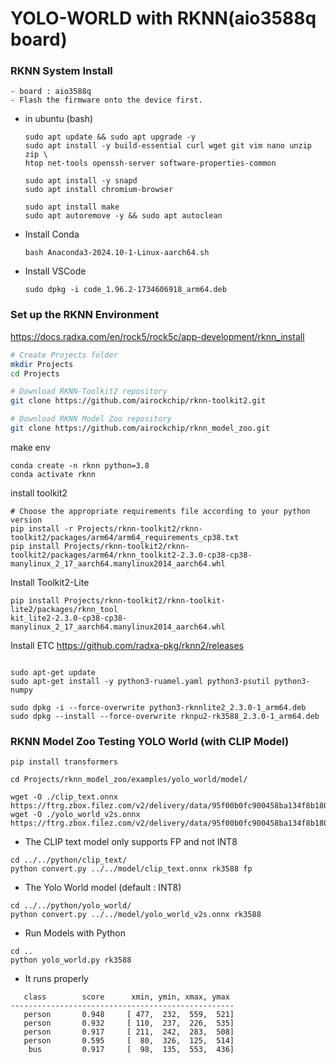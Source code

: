 # YOLO-WORLD with RKNN(aio3588q board)
### RKNN System Install
```
- board : aio3588q
- Flash the firmware onto the device first.
```
- in ubuntu (bash)
    ```shell
    sudo apt update && sudo apt upgrade -y
    sudo apt install -y build-essential curl wget git vim nano unzip zip \
    htop net-tools openssh-server software-properties-common

    sudo apt install -y snapd
    sudo apt install chromium-browser

    sudo apt install make
    sudo apt autoremove -y && sudo apt autoclean
    ```

- Install Conda
    ```shell
    bash Anaconda3-2024.10-1-Linux-aarch64.sh 
    ```

- Install VSCode
    ```shell
    sudo dpkg -i code_1.96.2-1734606918_arm64.deb 
    ```

### Set up the RKNN Environment
https://docs.radxa.com/en/rock5/rock5c/app-development/rknn_install

```bash
# Create Projects folder
mkdir Projects
cd Projects

# Download RKNN-Toolkit2 repository
git clone https://github.com/airockchip/rknn-toolkit2.git

# Download RKNN Model Zoo repository
git clone https://github.com/airockchip/rknn_model_zoo.git
```

make env
```shell
conda create -n rknn python=3.8
conda activate rknn
```

install toolkit2
```shell
# Choose the appropriate requirements file according to your python version
pip install -r Projects/rknn-toolkit2/rknn-toolkit2/packages/arm64/arm64_requirements_cp38.txt
pip install Projects/rknn-toolkit2/rknn-toolkit2/packages/arm64/rknn_toolkit2-2.3.0-cp38-cp38-manylinux_2_17_aarch64.manylinux2014_aarch64.whl
```

Install Toolkit2-Lite
```shell
pip install Projects/rknn-toolkit2/rknn-toolkit-lite2/packages/rknn_tool
kit_lite2-2.3.0-cp38-cp38-manylinux_2_17_aarch64.manylinux2014_aarch64.whl
```

Install ETC
https://github.com/radxa-pkg/rknn2/releases
```

sudo apt-get update
sudo apt-get install -y python3-ruamel.yaml python3-psutil python3-numpy

sudo dpkg -i --force-overwrite python3-rknnlite2_2.3.0-1_arm64.deb
sudo dpkg --install --force-overwrite rknpu2-rk3588_2.3.0-1_arm64.deb
```

### RKNN Model Zoo Testing YOLO World (with CLIP Model)
```shell
pip install transformers
```
```shell
cd Projects/rknn_model_zoo/examples/yolo_world/model/
```

```shell
wget -O ./clip_text.onnx https://ftrg.zbox.filez.com/v2/delivery/data/95f00b0fc900458ba134f8b180b3f7a1/examples/clip/clip_text.onnx
wget -O ./yolo_world_v2s.onnx https://ftrg.zbox.filez.com/v2/delivery/data/95f00b0fc900458ba134f8b180b3f7a1/examples/yolo_world/yolo_world_v2s.onnx
```

- The CLIP text model only supports FP and not INT8
```shell
cd ../../python/clip_text/
python convert.py ../../model/clip_text.onnx rk3588 fp
```
- The Yolo World model (default : INT8)
```shell
cd ../../python/yolo_world/
python convert.py ../../model/yolo_world_v2s.onnx rk3588
```

- Run Models with Python
```shell
cd ..
python yolo_world.py rk3588
```

- It runs properly
```text
   class        score      xmin, ymin, xmax, ymax
--------------------------------------------------
   person       0.948     [ 477,  232,  559,  521]
   person       0.932     [ 110,  237,  226,  535]
   person       0.917     [ 211,  242,  283,  508]
   person       0.595     [  80,  326,  125,  514]
    bus         0.917     [  98,  135,  553,  436]
```
